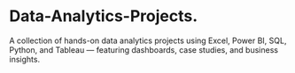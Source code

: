 # Data-Analytics-Projects.
A collection of hands-on data analytics projects using Excel, Power BI, SQL, Python, and Tableau — featuring dashboards, case studies, and business insights.
